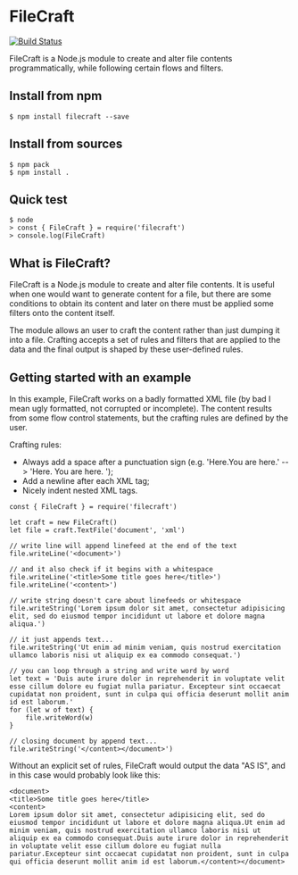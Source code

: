 # FileCraft
[![Build Status](https://travis-ci.org/lexndru/filecraft.svg?branch=master)](https://travis-ci.org/lexndru/filecraft)

FileCraft is a Node.js module to create and alter file contents programmatically, while following certain flows and filters.

## Install from npm
```
$ npm install filecraft --save
```

## Install from sources
```
$ npm pack
$ npm install .
```

## Quick test
```
$ node
> const { FileCraft } = require('filecraft')
> console.log(FileCraft)
```

## What is FileCraft?
FileCraft is a Node.js module to create and alter file contents. It is useful when one would want to generate content for a file, but there are some conditions to obtain its content and later on there must be applied some filters onto the content itself.

The module allows an user to craft the content rather than just dumping it into a file. Crafting accepts a set of rules and filters that are applied to the data and the final output is shaped by these user-defined rules.


## Getting started with an example
In this example, FileCraft works on a badly formatted XML file (by bad I mean ugly formatted, not corrupted or incomplete). The content results from some flow control statements, but the crafting rules are defined by the user.

Crafting rules:
- Always add a space after a punctuation sign (e.g. 'Here.You are here.' --> 'Here. You are here. ');
- Add a newline after each XML tag;
- Nicely indent nested XML tags.

```
const { FileCraft } = require('filecraft')

let craft = new FileCraft()
let file = craft.TextFile('document', 'xml')

// write line will append linefeed at the end of the text
file.writeLine('<document>')

// and it also check if it begins with a whitespace
file.writeLine('<title>Some title goes here</title>')
file.writeLine('<content>')

// write string doesn't care about linefeeds or whitespace
file.writeString('Lorem ipsum dolor sit amet, consectetur adipisicing elit, sed do eiusmod tempor incididunt ut labore et dolore magna aliqua.')

// it just appends text...
file.writeString('Ut enim ad minim veniam, quis nostrud exercitation ullamco laboris nisi ut aliquip ex ea commodo consequat.')

// you can loop through a string and write word by word
let text = 'Duis aute irure dolor in reprehenderit in voluptate velit esse cillum dolore eu fugiat nulla pariatur. Excepteur sint occaecat cupidatat non proident, sunt in culpa qui officia deserunt mollit anim id est laborum.'
for (let w of text) {
    file.writeWord(w)
}

// closing document by append text...
file.writeString('</content></document>')
```

Without an explicit set of rules, FileCraft would output the data "AS IS", and in this case would probably look like this:
```
<document>
<title>Some title goes here</title>
<content>
Lorem ipsum dolor sit amet, consectetur adipisicing elit, sed do eiusmod tempor incididunt ut labore et dolore magna aliqua.Ut enim ad minim veniam, quis nostrud exercitation ullamco laboris nisi ut aliquip ex ea commodo consequat.Duis aute irure dolor in reprehenderit in voluptate velit esse cillum dolore eu fugiat nulla pariatur.Excepteur sint occaecat cupidatat non proident, sunt in culpa qui officia deserunt mollit anim id est laborum.</content></document>
```
